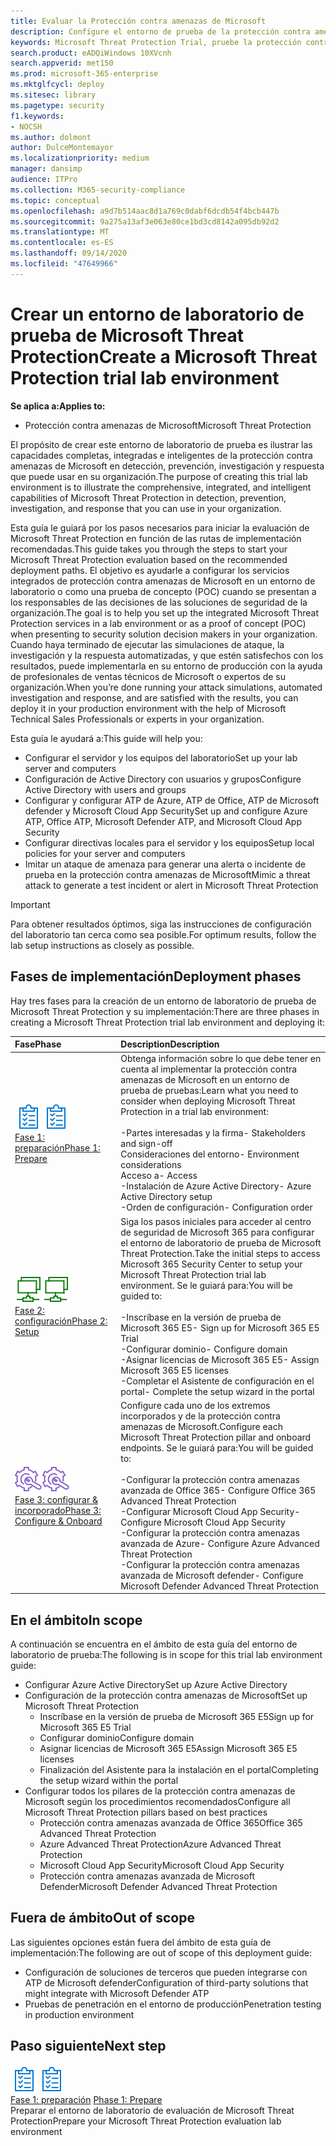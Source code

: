 ```yaml
---
title: Evaluar la Protección contra amenazas de Microsoft
description: Configure el entorno de prueba de la protección contra amenazas de Microsoft para probar cómo la solución coordinada de protección contra amenazas diseñada para proteger dispositivos, identidades, datos y aplicaciones puede ayudar a su organización
keywords: Microsoft Threat Protection Trial, pruebe la protección contra amenazas de Microsoft, evalúe Microsoft Threat Protection, Microsoft Threat Protection Evaluation Lab, Cyber Security, la seguridad persistente avanzada, seguridad empresarial, dispositivos, dispositivo, identidad, usuarios, datos, aplicaciones, incidentes, investigación automatizada y corrección, búsqueda avanzada
search.product: eADQiWindows 10XVcnh
search.appverid: met150
ms.prod: microsoft-365-enterprise
ms.mktglfcycl: deploy
ms.sitesec: library
ms.pagetype: security
f1.keywords:
- NOCSH
ms.author: dolmont
author: DulceMontemayor
ms.localizationpriority: medium
manager: dansimp
audience: ITPro
ms.collection: M365-security-compliance
ms.topic: conceptual
ms.openlocfilehash: a9d7b514aac8d1a769c0dabf6dcdb54f4bcb447b
ms.sourcegitcommit: 9a275a13af3e063e80ce1bd3cd8142a095db92d2
ms.translationtype: MT
ms.contentlocale: es-ES
ms.lasthandoff: 09/14/2020
ms.locfileid: "47649966"
---
```

# <a name="create-a-microsoft-threat-protection-trial-lab-environment"></a><span data-ttu-id="79566-104">Crear un entorno de laboratorio de prueba de Microsoft Threat Protection</span><span class="sxs-lookup"><span data-stu-id="79566-104">Create a Microsoft Threat Protection trial lab environment</span></span> 

<span data-ttu-id="79566-105">**Se aplica a:**</span><span class="sxs-lookup"><span data-stu-id="79566-105">**Applies to:**</span></span>
- <span data-ttu-id="79566-106">Protección contra amenazas de Microsoft</span><span class="sxs-lookup"><span data-stu-id="79566-106">Microsoft Threat Protection</span></span>

<span data-ttu-id="79566-107">El propósito de crear este entorno de laboratorio de prueba es ilustrar las capacidades completas, integradas e inteligentes de la protección contra amenazas de Microsoft en detección, prevención, investigación y respuesta que puede usar en su organización.</span><span class="sxs-lookup"><span data-stu-id="79566-107">The purpose of creating this trial lab environment is to illustrate the comprehensive, integrated, and intelligent capabilities of Microsoft Threat Protection in detection, prevention, investigation, and response that you can use in your organization.</span></span> 

<span data-ttu-id="79566-108">Esta guía le guiará por los pasos necesarios para iniciar la evaluación de Microsoft Threat Protection en función de las rutas de implementación recomendadas.</span><span class="sxs-lookup"><span data-stu-id="79566-108">This guide takes you through the steps to start your Microsoft Threat Protection evaluation based on the recommended deployment paths.</span></span> <span data-ttu-id="79566-109">El objetivo es ayudarle a configurar los servicios integrados de protección contra amenazas de Microsoft en un entorno de laboratorio o como una prueba de concepto (POC) cuando se presentan a los responsables de las decisiones de las soluciones de seguridad de la organización.</span><span class="sxs-lookup"><span data-stu-id="79566-109">The goal is to help you set up the integrated Microsoft Threat Protection services in a lab environment or as a proof of concept (POC) when presenting to security solution decision makers in your organization.</span></span> <span data-ttu-id="79566-110">Cuando haya terminado de ejecutar las simulaciones de ataque, la investigación y la respuesta automatizadas, y que estén satisfechos con los resultados, puede implementarla en su entorno de producción con la ayuda de profesionales de ventas técnicos de Microsoft o expertos de su organización.</span><span class="sxs-lookup"><span data-stu-id="79566-110">When you’re done running your attack simulations, automated investigation and response, and are satisfied with the results, you can deploy it in your production environment with the help of Microsoft Technical Sales Professionals or experts in your organization.</span></span> 

<span data-ttu-id="79566-111">Esta guía le ayudará a:</span><span class="sxs-lookup"><span data-stu-id="79566-111">This guide will help you:</span></span>
- <span data-ttu-id="79566-112">Configurar el servidor y los equipos del laboratorio</span><span class="sxs-lookup"><span data-stu-id="79566-112">Set up your lab server and computers</span></span>
- <span data-ttu-id="79566-113">Configuración de Active Directory con usuarios y grupos</span><span class="sxs-lookup"><span data-stu-id="79566-113">Configure Active Directory with users and groups</span></span>
- <span data-ttu-id="79566-114">Configurar y configurar ATP de Azure, ATP de Office, ATP de Microsoft defender y Microsoft Cloud App Security</span><span class="sxs-lookup"><span data-stu-id="79566-114">Set up and configure Azure ATP, Office ATP, Microsoft Defender ATP, and Microsoft Cloud App Security</span></span>
- <span data-ttu-id="79566-115">Configurar directivas locales para el servidor y los equipos</span><span class="sxs-lookup"><span data-stu-id="79566-115">Setup local policies for your server and computers</span></span>
- <span data-ttu-id="79566-116">Imitar un ataque de amenaza para generar una alerta o incidente de prueba en la protección contra amenazas de Microsoft</span><span class="sxs-lookup"><span data-stu-id="79566-116">Mimic a threat attack to generate a test incident or alert in Microsoft Threat Protection</span></span>

>[!IMPORTANT]
><span data-ttu-id="79566-117">Para obtener resultados óptimos, siga las instrucciones de configuración del laboratorio tan cerca como sea posible.</span><span class="sxs-lookup"><span data-stu-id="79566-117">For optimum results, follow the lab setup instructions as closely as possible.</span></span>


## <a name="deployment-phases"></a><span data-ttu-id="79566-118">Fases de implementación</span><span class="sxs-lookup"><span data-stu-id="79566-118">Deployment phases</span></span>

<span data-ttu-id="79566-119">Hay tres fases para la creación de un entorno de laboratorio de prueba de Microsoft Threat Protection y su implementación:</span><span class="sxs-lookup"><span data-stu-id="79566-119">There are three phases in creating a Microsoft Threat Protection trial lab environment and deploying it:</span></span>

|<span data-ttu-id="79566-120">Fase</span><span class="sxs-lookup"><span data-stu-id="79566-120">Phase</span></span> | <span data-ttu-id="79566-121">Description</span><span class="sxs-lookup"><span data-stu-id="79566-121">Description</span></span> | 
|:-------|:-----|
| <span data-ttu-id="79566-122">![Fase 1: preparación](../../media/prepare.png)</span><span class="sxs-lookup"><span data-stu-id="79566-122">![Phase 1: Prepare](../../media/prepare.png)</span></span><br>[<span data-ttu-id="79566-123">Fase 1: preparación</span><span class="sxs-lookup"><span data-stu-id="79566-123">Phase 1: Prepare</span></span>](prepare-mtpeval.md)| <span data-ttu-id="79566-124">Obtenga información sobre lo que debe tener en cuenta al implementar la protección contra amenazas de Microsoft en un entorno de prueba de pruebas:</span><span class="sxs-lookup"><span data-stu-id="79566-124">Learn what you need to consider when deploying Microsoft Threat Protection in a trial lab environment:</span></span> <br><br><span data-ttu-id="79566-125">-Partes interesadas y la firma</span><span class="sxs-lookup"><span data-stu-id="79566-125">- Stakeholders and sign-off</span></span> <br> <span data-ttu-id="79566-126">Consideraciones del entorno</span><span class="sxs-lookup"><span data-stu-id="79566-126">- Environment considerations</span></span> <br><span data-ttu-id="79566-127">Acceso a</span><span class="sxs-lookup"><span data-stu-id="79566-127">- Access</span></span> <br><span data-ttu-id="79566-128">-Instalación de Azure Active Directory</span><span class="sxs-lookup"><span data-stu-id="79566-128">- Azure Active Directory setup</span></span> <br> <span data-ttu-id="79566-129">-Orden de configuración</span><span class="sxs-lookup"><span data-stu-id="79566-129">- Configuration order</span></span>
|  <span data-ttu-id="79566-130">![Fase 2: configuración](../../media/setup.png)</span><span class="sxs-lookup"><span data-stu-id="79566-130">![Phase 2: Setup](../../media/setup.png)</span></span> <br>[<span data-ttu-id="79566-131">Fase 2: configuración</span><span class="sxs-lookup"><span data-stu-id="79566-131">Phase 2: Setup</span></span>](setup-mtpeval.md)|  <span data-ttu-id="79566-132">Siga los pasos iniciales para acceder al centro de seguridad de Microsoft 365 para configurar el entorno de laboratorio de prueba de Microsoft Threat Protection.</span><span class="sxs-lookup"><span data-stu-id="79566-132">Take the initial steps to access Microsoft 365 Security Center to setup your Microsoft Threat Protection trial lab environment.</span></span> <span data-ttu-id="79566-133">Se le guiará para:</span><span class="sxs-lookup"><span data-stu-id="79566-133">You will be guided to:</span></span><br><br><span data-ttu-id="79566-134">-Inscríbase en la versión de prueba de Microsoft 365 E5</span><span class="sxs-lookup"><span data-stu-id="79566-134">- Sign up for Microsoft 365 E5 Trial</span></span> <br>  <span data-ttu-id="79566-135">-Configurar dominio</span><span class="sxs-lookup"><span data-stu-id="79566-135">- Configure domain</span></span><br><span data-ttu-id="79566-136">-Asignar licencias de Microsoft 365 E5</span><span class="sxs-lookup"><span data-stu-id="79566-136">- Assign Microsoft 365 E5 licenses</span></span><br><span data-ttu-id="79566-137">-Completar el Asistente de configuración en el portal</span><span class="sxs-lookup"><span data-stu-id="79566-137">- Complete the setup wizard in the portal</span></span>|
|  <span data-ttu-id="79566-138">![Fase 3: configurar & incorporado](../../media/config-onboard.png)</span><span class="sxs-lookup"><span data-stu-id="79566-138">![Phase 3: Configure & Onboard](../../media/config-onboard.png)</span></span> <br>[<span data-ttu-id="79566-139">Fase 3: configurar & incorporado</span><span class="sxs-lookup"><span data-stu-id="79566-139">Phase 3: Configure & Onboard</span></span>](config-mtpeval.md) | <span data-ttu-id="79566-140">Configure cada uno de los extremos incorporados y de la protección contra amenazas de Microsoft.</span><span class="sxs-lookup"><span data-stu-id="79566-140">Configure each Microsoft Threat Protection pillar and onboard endpoints.</span></span> <span data-ttu-id="79566-141">Se le guiará para:</span><span class="sxs-lookup"><span data-stu-id="79566-141">You will be guided to:</span></span><br><br><span data-ttu-id="79566-142">-Configurar la protección contra amenazas avanzada de Office 365</span><span class="sxs-lookup"><span data-stu-id="79566-142">- Configure Office 365 Advanced Threat Protection</span></span><br><span data-ttu-id="79566-143">-Configurar Microsoft Cloud App Security</span><span class="sxs-lookup"><span data-stu-id="79566-143">- Configure Microsoft Cloud App Security</span></span><br><span data-ttu-id="79566-144">-Configurar la protección contra amenazas avanzada de Azure</span><span class="sxs-lookup"><span data-stu-id="79566-144">- Configure Azure Advanced Threat Protection</span></span><br><span data-ttu-id="79566-145">-Configurar la protección contra amenazas avanzada de Microsoft defender</span><span class="sxs-lookup"><span data-stu-id="79566-145">- Configure Microsoft Defender Advanced Threat Protection</span></span> 


## <a name="in-scope"></a><span data-ttu-id="79566-146">En el ámbito</span><span class="sxs-lookup"><span data-stu-id="79566-146">In scope</span></span>

<span data-ttu-id="79566-147">A continuación se encuentra en el ámbito de esta guía del entorno de laboratorio de prueba:</span><span class="sxs-lookup"><span data-stu-id="79566-147">The following is in scope for this trial lab environment guide:</span></span>
-   <span data-ttu-id="79566-148">Configurar Azure Active Directory</span><span class="sxs-lookup"><span data-stu-id="79566-148">Set up Azure Active Directory</span></span>
-   <span data-ttu-id="79566-149">Configuración de la protección contra amenazas de Microsoft</span><span class="sxs-lookup"><span data-stu-id="79566-149">Set up Microsoft Threat Protection</span></span>
    -   <span data-ttu-id="79566-150">Inscríbase en la versión de prueba de Microsoft 365 E5</span><span class="sxs-lookup"><span data-stu-id="79566-150">Sign up for Microsoft 365 E5 Trial</span></span>
    -   <span data-ttu-id="79566-151">Configurar dominio</span><span class="sxs-lookup"><span data-stu-id="79566-151">Configure domain</span></span>
    -   <span data-ttu-id="79566-152">Asignar licencias de Microsoft 365 E5</span><span class="sxs-lookup"><span data-stu-id="79566-152">Assign Microsoft 365 E5 licenses</span></span>
    -   <span data-ttu-id="79566-153">Finalización del Asistente para la instalación en el portal</span><span class="sxs-lookup"><span data-stu-id="79566-153">Completing the setup wizard within the portal</span></span>
-   <span data-ttu-id="79566-154">Configurar todos los pilares de la protección contra amenazas de Microsoft según los procedimientos recomendados</span><span class="sxs-lookup"><span data-stu-id="79566-154">Configure all Microsoft Threat Protection pillars based on best practices</span></span>
    -   <span data-ttu-id="79566-155">Protección contra amenazas avanzada de Office 365</span><span class="sxs-lookup"><span data-stu-id="79566-155">Office 365 Advanced Threat Protection</span></span>
    -   <span data-ttu-id="79566-156">Azure Advanced Threat Protection</span><span class="sxs-lookup"><span data-stu-id="79566-156">Azure Advanced Threat Protection</span></span>
    -   <span data-ttu-id="79566-157">Microsoft Cloud App Security</span><span class="sxs-lookup"><span data-stu-id="79566-157">Microsoft Cloud App Security</span></span>
    -   <span data-ttu-id="79566-158">Protección contra amenazas avanzada de Microsoft Defender</span><span class="sxs-lookup"><span data-stu-id="79566-158">Microsoft Defender Advanced Threat Protection</span></span>

## <a name="out-of-scope"></a><span data-ttu-id="79566-159">Fuera de ámbito</span><span class="sxs-lookup"><span data-stu-id="79566-159">Out of scope</span></span>

<span data-ttu-id="79566-160">Las siguientes opciones están fuera del ámbito de esta guía de implementación:</span><span class="sxs-lookup"><span data-stu-id="79566-160">The following are out of scope of this deployment guide:</span></span>

-   <span data-ttu-id="79566-161">Configuración de soluciones de terceros que pueden integrarse con ATP de Microsoft defender</span><span class="sxs-lookup"><span data-stu-id="79566-161">Configuration of third-party solutions that might integrate with Microsoft Defender ATP</span></span>
-   <span data-ttu-id="79566-162">Pruebas de penetración en el entorno de producción</span><span class="sxs-lookup"><span data-stu-id="79566-162">Penetration testing in production environment</span></span>

## <a name="next-step"></a><span data-ttu-id="79566-163">Paso siguiente</span><span class="sxs-lookup"><span data-stu-id="79566-163">Next step</span></span>
<span data-ttu-id="79566-164">![Fase 1: preparación](../../media/prepare.png)</span><span class="sxs-lookup"><span data-stu-id="79566-164">![Phase 1: Prepare](../../media/prepare.png)</span></span> <br><span data-ttu-id="79566-165">[Fase 1: preparación](prepare-mtpeval.md) 
</span><span class="sxs-lookup"><span data-stu-id="79566-165">[Phase 1: Prepare](prepare-mtpeval.md) 
</span></span><br> <span data-ttu-id="79566-166">Preparar el entorno de laboratorio de evaluación de Microsoft Threat Protection</span><span class="sxs-lookup"><span data-stu-id="79566-166">Prepare your Microsoft Threat Protection evaluation lab environment</span></span>
